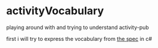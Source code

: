 # activityVocabulary
playing around with and trying to understand activity-pub

first i will try to express the vocabulary from [the spec](https://www.w3.org/TR/activitystreams-vocabulary/)
in c#

